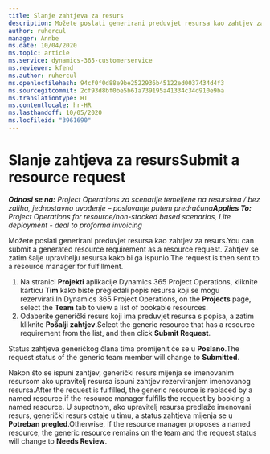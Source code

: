 ```yaml
---
title: Slanje zahtjeva za resurs
description: Možete poslati generirani preduvjet resursa kao zahtjev za resurs. Zahtjev se zatim šalje upravitelju resursa kako bi ga ispunio.
author: ruhercul
manager: Annbe
ms.date: 10/04/2020
ms.topic: article
ms.service: dynamics-365-customerservice
ms.reviewer: kfend
ms.author: ruhercul
ms.openlocfilehash: 94cf0f0d88e9be2522936b45122ed0037434d4f3
ms.sourcegitcommit: 2cf93d8bf0be5b61a739195a41334c34d910e9ba
ms.translationtype: HT
ms.contentlocale: hr-HR
ms.lasthandoff: 10/05/2020
ms.locfileid: "3961690"
---
```

# <a name="submit-a-resource-request"></a><span data-ttu-id="873ad-104">Slanje zahtjeva za resurs</span><span class="sxs-lookup"><span data-stu-id="873ad-104">Submit a resource request</span></span>

<span data-ttu-id="873ad-105">_**Odnosi se na:** Project Operations za scenarije temeljene na resursima / bez zaliha, jednostavno uvođenje – poslovanje putem predračuna_</span><span class="sxs-lookup"><span data-stu-id="873ad-105">_**Applies To:** Project Operations for resource/non-stocked based scenarios, Lite deployment - deal to proforma invoicing_</span></span>

<span data-ttu-id="873ad-106">Možete poslati generirani preduvjet resursa kao zahtjev za resurs.</span><span class="sxs-lookup"><span data-stu-id="873ad-106">You can submit a generated resource requirement as a resource request.</span></span> <span data-ttu-id="873ad-107">Zahtjev se zatim šalje upravitelju resursa kako bi ga ispunio.</span><span class="sxs-lookup"><span data-stu-id="873ad-107">The request is then sent to a resource manager for fulfillment.</span></span>

1. <span data-ttu-id="873ad-108">Na stranici **Projekti** aplikacije Dynamics 365 Project Operations, kliknite karticu **Tim** kako biste pregledali popis resursa koji se mogu rezervirati.</span><span class="sxs-lookup"><span data-stu-id="873ad-108">In Dynamics 365 Project Operations, on the **Projects** page, select the **Team** tab to view a list of bookable resources.</span></span> 
2. <span data-ttu-id="873ad-109">Odaberite generički resurs koji ima preduvjet resursa s popisa, a zatim kliknite **Pošalji zahtjev**.</span><span class="sxs-lookup"><span data-stu-id="873ad-109">Select the generic resource that has a resource requirement from the list, and then click **Submit Request**.</span></span>

<span data-ttu-id="873ad-110">Status zahtjeva generičkog člana tima promijenit će se u **Poslano**.</span><span class="sxs-lookup"><span data-stu-id="873ad-110">The request status of the generic team member will change to **Submitted**.</span></span>

<span data-ttu-id="873ad-111">Nakon što se ispuni zahtjev, generički resurs mijenja se imenovanim resursom ako upravitelj resursa ispuni zahtjev rezerviranjem imenovanog resursa.</span><span class="sxs-lookup"><span data-stu-id="873ad-111">After the request is fulfilled, the generic resource is replaced by a named resource if the resource manager fulfills the request by booking a named resource.</span></span> <span data-ttu-id="873ad-112">U suprotnom, ako upravitelj resursa predlaže imenovani resurs, generički resurs ostaje u timu, a status zahtjeva mijenja se u **Potreban pregled**.</span><span class="sxs-lookup"><span data-stu-id="873ad-112">Otherwise, if the resource manager proposes a named resource, the generic resource remains on the team and the request status will change to **Needs Review**.</span></span>
